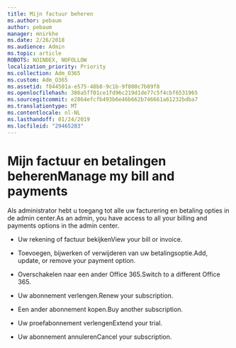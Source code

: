 ```yaml
---
title: Mijn factuur beheren
ms.author: pebaum
author: pebaum
manager: mnirkhe
ms.date: 2/26/2018
ms.audience: Admin
ms.topic: article
ROBOTS: NOINDEX, NOFOLLOW
localization_priority: Priority
ms.collection: Adm_O365
ms.custom: Adm_O365
ms.assetid: f844501a-e575-48b8-9c1b-9f800c7b89f8
ms.openlocfilehash: 386a5ff01ce1fd96c219d1de77c5f4cbf6531965
ms.sourcegitcommit: e2864efcfb493b6e46b662b746661a61232bdba7
ms.translationtype: MT
ms.contentlocale: nl-NL
ms.lasthandoff: 01/24/2019
ms.locfileid: "29465283"
---
```

# <a name="manage-my-bill-and-payments"></a><span data-ttu-id="b3b11-102">Mijn factuur en betalingen beheren</span><span class="sxs-lookup"><span data-stu-id="b3b11-102">Manage my bill and payments</span></span>

<span data-ttu-id="b3b11-103">Als administrator hebt u toegang tot alle uw facturering en betaling opties in de admin center.</span><span class="sxs-lookup"><span data-stu-id="b3b11-103">As an admin, you have access to all your billing and payments options in the admin center.</span></span>
  
- <span data-ttu-id="b3b11-104">Uw rekening of factuur bekijken</span><span class="sxs-lookup"><span data-stu-id="b3b11-104">View your bill or invoice.</span></span>
    
- <span data-ttu-id="b3b11-105">Toevoegen, bijwerken of verwijderen van uw betalingsoptie.</span><span class="sxs-lookup"><span data-stu-id="b3b11-105">Add, update, or remove your payment option.</span></span>
    
- <span data-ttu-id="b3b11-106">Overschakelen naar een ander Office 365.</span><span class="sxs-lookup"><span data-stu-id="b3b11-106">Switch to a different Office 365.</span></span>
    
- <span data-ttu-id="b3b11-107">Uw abonnement verlengen.</span><span class="sxs-lookup"><span data-stu-id="b3b11-107">Renew your subscription.</span></span>
    
- <span data-ttu-id="b3b11-108">Een ander abonnement kopen.</span><span class="sxs-lookup"><span data-stu-id="b3b11-108">Buy another subscription.</span></span>
    
- <span data-ttu-id="b3b11-109">Uw proefabonnement verlengen</span><span class="sxs-lookup"><span data-stu-id="b3b11-109">Extend your trial.</span></span>
    
- <span data-ttu-id="b3b11-110">Uw abonnement annuleren</span><span class="sxs-lookup"><span data-stu-id="b3b11-110">Cancel your subscription.</span></span>
    

